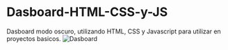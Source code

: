 # Dasboard-HTML-CSS-y-JS
Dasboard modo oscuro, utilizando HTML, CSS y Javascript para utilizar en proyectos basicos.
<img src="[/docs/logo.png](https://raw.githubusercontent.com/Hernandez-Douglas/Dasboard-HTML-CSS-y-JS/main/images/dasboard.PNG)" alt="Dasboard"/>
